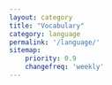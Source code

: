 ```yaml
---
layout: category
title: "Vocabulary"
category: language
permalink: '/language/'
sitemap:
    priority: 0.9
    changefreq: 'weekly'
---
```

